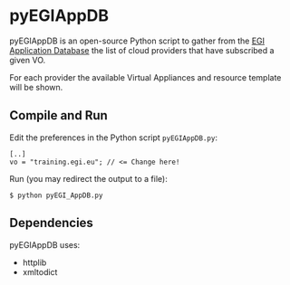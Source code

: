 # pyEGIAppDB
pyEGIAppDB is an open-source Python script to gather from the <a href="https://appdb.egi.eu/">EGI Application Database</a> the list of cloud providers that have subscribed a given VO. 

For each provider the available Virtual Appliances and resource template will be shown.

## Compile and Run

Edit the preferences in the Python script `pyEGIAppDB.py`:
```
[..]
vo = "training.egi.eu"; // <= Change here!
```

Run (you may redirect the output to a file):
```
$ python pyEGI_AppDB.py
```

## Dependencies

pyEGIAppDB uses:
- httplib
- xmltodict
